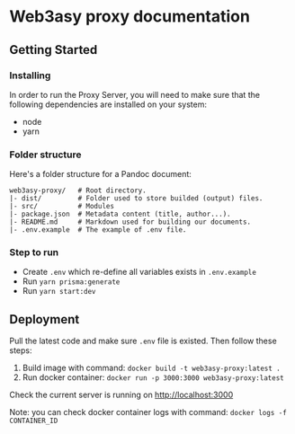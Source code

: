 # Web3asy proxy documentation

## Getting Started

### Installing

In order to run the Proxy Server, you will need to make sure that the following
dependencies are installed on your system:

- node
- yarn

### Folder structure

Here's a folder structure for a Pandoc document:

```
web3asy-proxy/   # Root directory.
|- dist/         # Folder used to store builded (output) files.
|- src/          # Modules
|- package.json  # Metadata content (title, author...).
|- README.md     # Markdown used for building our documents.
|- .env.example  # The example of .env file.
```

### Step to run

- Create `.env` which re-define all variables exists in `.env.example`
- Run `yarn prisma:generate`
- Run `yarn start:dev`

## Deployment

Pull the latest code and make sure `.env` file is existed. Then follow these steps:

1. Build image with command: `docker build -t web3asy-proxy:latest .`
2. Run docker container: `docker run -p 3000:3000 web3asy-proxy:latest`

Check the current server is running on [http://localhost:3000](http://localhost:3000)

Note: you can check docker container logs with command: `docker logs -f CONTAINER_ID`
